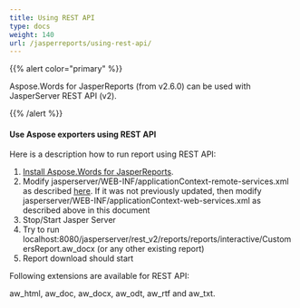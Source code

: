 ```yaml
---
title: Using REST API
type: docs
weight: 140
url: /jasperreports/using-rest-api/
---
```


{{% alert color="primary" %}} 

Aspose.Words for JasperReports (from v2.6.0) can be used with JasperServer REST API (v2).

{{% /alert %}} 
#### **Use Aspose exporters using REST API**
Here is a description how to run report using REST API:

1. [Install Aspose.Words for JasperReports](https://docs.aspose.com/words/jasperreports/installation/).
1. Modify jasperserver/WEB-INF/applicationContext-remote-services.xml as described [here](https://docs.aspose.com/words/jasperreports/installation/). If it was not previously updated, then modify jasperserver/WEB-INF/applicationContext-web-services.xml as described above in this document
1. Stop/Start Jasper Server
1. Try to run localhost:8080/jasperserver/rest_v2/reports/reports/interactive/CustomersReport.aw_docx (or any other existing report)
1. Report download should start

Following extensions are available for REST API: 

aw_html, aw_doc, aw_docx, aw_odt, aw_rtf and aw_txt.
